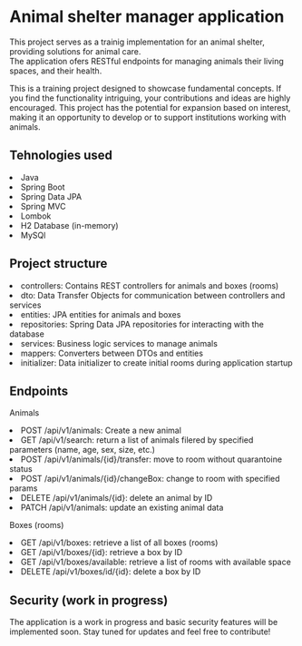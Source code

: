 # Animal shelter manager application
This project serves as a trainig implementation for an animal shelter, providing solutions for animal care.  
The application ofers RESTful endpoints for managing animals their living spaces, and their health.

This is a training project designed to showcase fundamental concepts. If you find the functionality intriguing, your contributions and ideas are highly encouraged. This project has the potential for expansion based on interest, making it an opportunity to develop or to support institutions working with animals.

## Tehnologies used
<li>Java
<li>Spring Boot
<li>Spring Data JPA
<li>Spring MVC
<li>Lombok
<li>H2 Database (in-memory)
<li>MySQl

## Project structure
<li>controllers: Contains REST controllers for animals and boxes (rooms)
<li>dto: Data Transfer Objects for communication between controllers and services
<li>entities: JPA entities for animals and boxes
<li>repositories: Spring Data JPA repositories for interacting with the database
<li>services: Business logic services to manage animals
<li>mappers: Converters between DTOs and entities
<li>initializer: Data initializer to create initial rooms during application startup

## Endpoints
Animals
<li>POST /api/v1/animals: Create a new animal
<li>GET /api/v1/search: return a list of animals filered by specified parameters (name, age, sex, size, etc.)
<li>POST /api/v1/animals/{id}/transfer: move to room without quarantoine status
<li>POST /api/v1/animals/{id}/changeBox: change to room with specified params
<li>DELETE /api/v1/animals/{id}: delete an animal by ID
<li>PATCH /api/v1/animals: update an existing animal data

Boxes (rooms)
<li>GET /api/v1/boxes: retrieve a list of all boxes (rooms)
<li>GET /api/v1/boxes/{id}: retrieve a box by ID
<li>GET /api/v1/boxes/available: retrieve a list of rooms with available space
<li>DELETE /api/v1/boxes/id/{id}: delete a box by ID

## Security (work in progress)
The application is a work in progress and basic security features will be implemented soon. Stay tuned for updates and feel free to contribute!





